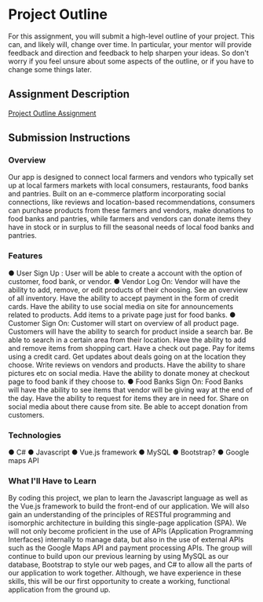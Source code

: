 # Project Outline
For this assignment, you will submit a high-level outline of your project. This can, and likely will, change over time. In particular, your mentor will provide feedback and direction and feedback to help sharpen your ideas. So don't worry if you feel unsure about some aspects of the outline, or if you have to change some things later.

## Assignment Description
[Project Outline Assignment](https://education.launchcode.org/liftoff/assignments/project-outline/)

## Submission Instructions

### Overview
Our app is designed to connect local farmers and vendors who typically set up at local farmers markets with local consumers, restaurants, food banks and pantries. Built on an e-commerce platform incorporating social connections, like reviews and location-based recommendations, consumers can purchase products from these farmers and vendors, make donations to food banks and pantries, while farmers and vendors can donate items they have in stock or in surplus to fill the seasonal needs of local food banks and pantries. 
### Features
● User Sign Up : ​User will be able to create a account with the option of customer, food bank, or vendor. ● Vendor Log On: ​Vendor will have the ability to add, remove, or edit  products of their choosing. See an overview of all inventory. Have the ability to accept payment in the form of credit cards. Have the ability to use social media on site for announcements related to products. Add items to a private page just for food banks.  ● Customer Sign On: ​Customer will start on overview of all product page. Customers will have the ability to search for product inside a search bar. Be able to search in a certain area from their location. Have the ability to add and remove items from shopping cart. Have a check out page. Pay for items using a credit card. Get updates about deals going on at the location they choose. Write reviews on vendors and products. Have the ability to share pictures etc on social media. Have the ability to donate money at checkout page to food bank if they choose to. ● Food Banks Sign On: ​Food Banks will have the ability to see items that vendor will be giving  way at the end of the day. Have the ability to request for items they are in need for. Share on social media about there cause from  site. Be able to accept donation from customers. 
### Technologies
● C# ● Javascript ● Vue.js framework ● MySQL ● Bootstrap? ● Google maps API 
### What I'll Have to Learn
By coding this project, we plan to learn the Javascript language as well as the Vue.js framework to build the front-end of our application. We will also gain an understanding of the principles of RESTful programming and isomorphic architecture in building this single-page application (SPA). We will not only become proficient in the use of APIs (Application Programming Interfaces) internally to manage data, but also in the use of external APIs such as the Google Maps API and payment processing APIs.  The group will continue to build upon our previous learning by using MySQL as our database, Bootstrap to style our web pages, and C# to allow all the parts of our application to work together. Although, we have experience in these skills, this will be our first opportunity to create a working, functional application from the ground up. 
